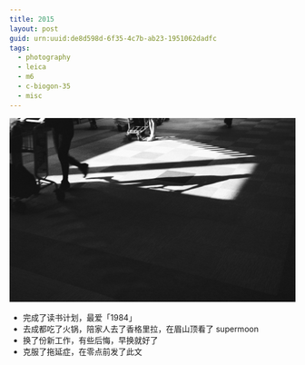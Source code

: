 ```yaml
---
title: 2015
layout: post
guid: urn:uuid:de8d598d-6f35-4c7b-ab23-1951062dadfc
tags:
  - photography
  - leica
  - m6
  - c-biogon-35
  - misc
---
```


[![Shadow](/media/files/2015/12/31/shadow.jpg)](https://google.com)

- 完成了读书计划，最爱「1984」
- 去成都吃了火锅，陪家人去了香格里拉，在眉山顶看了 supermoon
- 换了份新工作，有些后悔，早换就好了
- 克服了拖延症，在零点前发了此文
